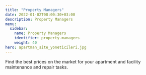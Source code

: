 ```yaml
---
title: "Property Managers"
date: 2022-01-02T08:00:30+03:00
description: Property Managers
menu:
  sidebar:
    name: Property Managers
    identifier: property-managers
    weight: 40
hero: apartman_site_yoneticileri.jpg
---
```

Find the best prices on the market for your apartment and facility maintenance and repair tasks.